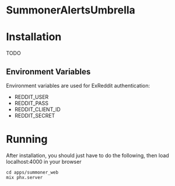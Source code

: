 # SummonerAlertsUmbrella

# Installation

TODO

## Environment Variables

Environment variables are used for ExReddit authentication:

- REDDIT_USER
- REDDIT_PASS
- REDDIT_CLIENT_ID
- REDDIT_SECRET

# Running

After installation, you should just have to do the following, then load localhost:4000 in your browser

    cd apps/summoner_web
    mix phx.server
